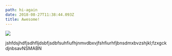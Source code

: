 ```yaml
---
path: hi-again
date: 2018-08-27T11:38:44.093Z
title: Awesome!
---
```

![](/static/7d46bb7236f58c8cb0fd1395b5150dee.jpg)

jshfdsjhdfjsdhfljdsbfjsdbfsuhfiufhjnmvdbxvjfshfiurhfjbnsdmxbvzshjkl;fzxgckdjnbsavNSMABN
